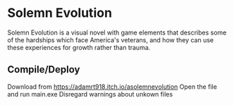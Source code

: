 # Solemn Evolution

Solemn Evolution is a visual novel with game elements that describes some of the hardships which face America's veterans, and how they can use these experiences for growth rather than trauma.

## Compile/Deploy
Download from https://adamrt918.itch.io/asolemnevolution
Open the file and run main.exe
Disregard warnings about unkown files
